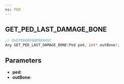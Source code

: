 ```yaml
---
ns: PED
---
```

## GET_PED_LAST_DAMAGE_BONE

```c
// 0xD75960F6BD9EA49C
Any GET_PED_LAST_DAMAGE_BONE(Ped ped, int* outBone);
```

## Parameters
* **ped**:
* **outBone**:
